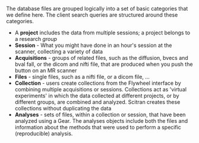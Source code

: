 The database files are grouped logically into a set of basic categories that we define here.  The client search queries are structured around these categories.

* A **project** includes the data from multiple sessions; a project belongs to a research *group* 
* **Session** - What you might have done in an hour's session at the scanner, collecting a variety of data
* **Acquisitions** - groups of related files, such as the diffusion, bvecs and bval fall, or the dicom and nifti file, that are produced when you push the button on an MR scanner
* **Files** - single files, such as a nifti file, or a dicom file, ...
* **Collection** - users create collections from the Flywheel interface by combining multiple acquisitions or sessions.  Collections act as 'virtual experiments' in which the data collected at different projects, or by different groups, are combined and analyzed. Scitran creates these collections without duplicating the data
* **Analyses** - sets of files, within a collection or session, that have been analyzed using a Gear.  The analyses objects include both the files and information about the methods that were used to perform a specific (reproducible) analysis.